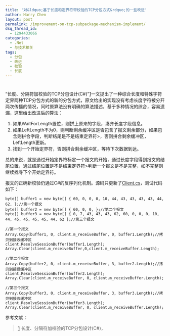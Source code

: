 ```yaml
---
title: '对&ldquo;基于长度和定界符带校验的TCP分包方式&rdquo;的一些改进'
author: Harry Chen
layout: post
permalink: /improvement-on-tcp-subpackage-mechanism-implement/
dsq_thread_id:
  - 1294433066
categories:
  - .Net
  - 与技术相关
tags:
  - 分包
  - 改进
  - 校验
  - 长度
---
```

# 

“长度、分隔符加校验的TCP分包设计(C#)”[1]一文提出了一种综合长度和特殊字符定界两种TCP分包方式的新的分包方式，原文给出的实现没有考虑长度字符被分开两次传播的情况，同时原算法没有明确的算法描述，基于多种情况的综合，容易遗漏，这里给出改进后的算法：

  1. 如果WaitForLength置位，则拼上原来的字段，凑齐长度字段信息。
  2. 如果LeftLength不为0，则判断剩余缓冲区是否包含了报文剩余部分，如果包含则拼合字段，判断结尾是不是结束定界符>，否则拼合剩余缓冲区，LeftLength更新。
  3. 找到一个开始定界符，否则拼合剩余缓冲区，等待下次数据到达。

总的来说，就是通过开始定界符标定一个报文的开始，通过长度字段得到报文的结尾位置，通过结尾位置是不是结束定界符>判断一个报文是不是完整，如不完整则继续找寻下个开始定界符。

报文的正确新校验仍通过C#的反序列化机制。源码只更新了[Client.cs][1]，测试代码如下：


    byte[] buffer1 = new byte[] { 60, 0, 0, 0, 10, 44, 43, 43, 43, 43, 44, 62, };//第一个报文
    byte[] buffer2 = new byte[] { 60, 0, 0, };//第二个报文
    byte[] buffer3 = new byte[] { 0, 7, 43, 43, 43, 62, 60, 0, 0, 0, 10, 44, 45, 45, 45, 45, 44, 62 };//第三个报文

    //第一个报文
    Array.Copy(buffer1, 0, client.m_receiveBuffer, 0, buffer1.Length);//拷贝到接收缓冲区
    client.ResolveSessionBuffer(buffer1.Length);
    Array.Clear(client.m_receiveBuffer,0,client.m_receiveBuffer.Length);

    //第二个报文
    Array.Copy(buffer2, 0, client.m_receiveBuffer, 3, buffer2.Length);//拷贝到接受缓冲区
    client.ResolveSessionBuffer(buffer2.Length);
    Array.Clear(client.m_receiveBuffer, 0, client.m_receiveBuffer.Length);

    //第三个报文
    Array.Copy(buffer3, 0, client.m_receiveBuffer, 3, buffer3.Length);//拷贝到接收缓冲区
    client.ResolveSessionBuffer(buffer3.Length);
    Array.Clear(client.m_receiveBuffer, 0, client.m_receiveBuffer.Length);

参考文献：

> [1] 长度、分隔符加校验的TCP分包设计(C#)，
>
> 

   [1]: http://www.roybit.com/wp-content/uploads/2011/02/Client.cs
